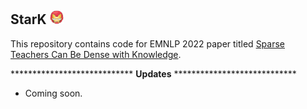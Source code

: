 ## StarK <img src="./avengers_ironman01_org.png" width="22" height="22" alt="stark" align=center/>

This repository contains code for EMNLP 2022 paper titled [Sparse Teachers Can Be Dense with Knowledge]().

**************************** **Updates** ****************************

<!-- Thanks for your interest in our repo! -->

<!-- Probably you will think this as another *"empty"* repo of a preprint paper 🥱.
Wait a minute! The authors are working day and night 💪, to make the code and models available.
We anticipate the code will be out * **in one week** *. -->

* Coming soon.
